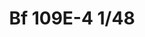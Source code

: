 ---
title: "Bf 109E-4 1/48"
price: 2030.00 
desc: "WEEKEND EDITION, Bf 109E-4 1/48, razmera: 1/48"
img_path: "/assets/img/84153.jpg"
brand: AMMO
available: true
special_offer: false
new: false
soon: false
cat: "Plasticne-Makete"
subcat: "PM-EDUARD"
subsubcat: ""
sifra: "84153"
---